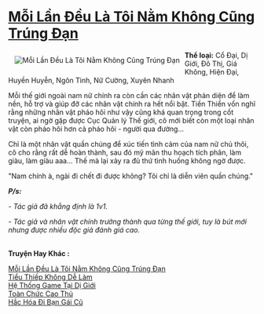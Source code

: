 <a href="https://utruyen.com/truyen/moi-lan-deu-la-toi-nam-khong-cung-trung-dan/19233/" title="Mỗi Lần Đều Là Tôi Nằm Không Cũng Trúng Đạn"><h1>Mỗi Lần Đều Là Tôi Nằm Không Cũng Trúng Đạn</h1></a><div style="display:table"><img align="right" style="float: left; padding: 10px;" src="https://utruyen.com/images/story/200x260/moi-lan-deu-la-toi-nam-khong-cung-trung-dan.jpg" alt="Mỗi Lần Đều Là Tôi Nằm Không Cũng Trúng Đạn"><b>Thể loại:</b> Cổ Đại, Dị Giới, Đô Thị, Giá Không, Hiện Đại, Huyền Huyễn, Ngôn Tình, Nữ Cường, Xuyên Nhanh<p></p>Mỗi thế giới ngoài nam nữ chính ra còn cần các nhân vật phản diện để làm nền, hỗ trợ và giúp đỡ các nhân vật chính ra hết nổi bật. Tiền Thiển vốn nghĩ rằng những nhân vật pháo hôi như vậy cũng khá quan trọng trong cốt truyện, ai ngờ gặp được Cục Quản lý Thế giới, cô mới biết còn một loại nhân vật còn pháo hôi hơn cả pháo hôi - người qua đường...<p></p>Chỉ là một nhân vật quần chúng để xúc tiến tình cảm của nam nữ chủ thôi, cô cho rằng rất dễ hoàn thành, sau đó mỹ mãn thu hoạch tích phân, làm giàu, làm giàu aaa... Thế mà lại xảy ra đủ thứ tình huống không ngờ được.<p></p>"Nam chính à, ngài đi chết đi được không? Tôi chỉ là diễn viên quần chúng."<p></p><b><i>P/s:</i></b><p></p><i>- Tác giả đã khẳng định là 1v1.</i><p></p><i>- Tác giả và nhân vật chính trưởng thành qua từng thế giới, tuy là bút mới nhưng được nhiều độc giả đánh giá cao.</i></div><p><br><b>Truyện Hay Khác :</b></p><a href="https://utruyen.com/truyen/moi-lan-deu-la-toi-nam-khong-cung-trung-dan/19233/" alt="Mỗi Lần Đều Là Tôi Nằm Không Cũng Trúng Đạn">Mỗi Lần Đều Là Tôi Nằm Không Cũng Trúng Đạn</a><br/><a href="https://utruyen.com/truyen/tieu-thiep-khong-de-lam/17272/" alt="Tiểu Thiếp Không Dễ Làm">Tiểu Thiếp Không Dễ Làm</a><br/><a href="https://github.com/quanluxury/ngontinh_top100/tree/master/17260" alt="Hệ Thống Game Tại Dị Giới">Hệ Thống Game Tại Dị Giới</a><br/><a href="https://github.com/quanluxury/ngontinh_top100/tree/master/17524" alt="Toàn Chức Cao Thủ">Toàn Chức Cao Thủ</a><br/><a href="https://www.google.ca/url?q=https%3A%2F%2Futruyen.com%2Ftruyen%2Fhac-hoa-di-ban-gai-cu%2F19091%2F" alt="Hắc Hóa Đi Bạn Gái Cũ">Hắc Hóa Đi Bạn Gái Cũ</a><br/>